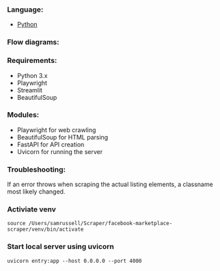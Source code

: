 ### Language: 
- [Python](https://www.python.org/)
  
### Flow diagrams:

### Requirements:
- Python 3.x
- Playwright
- Streamlit
- BeautifulSoup 
  
### Modules:
- Playwright for web crawling
- BeautifulSoup for HTML parsing
- FastAPI for API creation
- Uvicorn for running the server



### Troubleshooting:
If an error throws when scraping the actual listing elements, a classname most likely changed.

### Activiate venv
`source /Users/samrussell/Scraper/facebook-marketplace-scraper/venv/bin/activate`

### Start local server using uvicorn
`uvicorn entry:app --host 0.0.0.0 --port 4000`